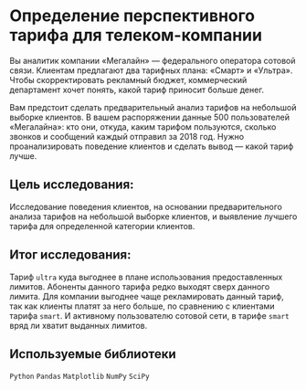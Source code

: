 # Определение перспективного тарифа для телеком-компании

Вы аналитик компании «Мегалайн» — федерального оператора сотовой связи. Клиентам предлагают два тарифных плана: «Смарт» и «Ультра». Чтобы скорректировать рекламный бюджет, коммерческий департамент хочет понять, какой тариф приносит больше денег.

Вам предстоит сделать предварительный анализ тарифов на небольшой выборке клиентов. В вашем распоряжении данные 500 пользователей «Мегалайна»: кто они, откуда, каким тарифом пользуются, сколько звонков и сообщений каждый отправил за 2018 год. Нужно проанализировать поведение клиентов и сделать вывод — какой тариф лучше.

## Цель исследования:

Исследование поведения клиентов, на основании предварительного анализа тарифов на небольшой выборке клиентов, и выявление лучшего тарифа для определенной категории клиентов.

## Итог исследования:

Тариф `ultra` куда выгоднее в плане использования предоставленных лимитов. Абоненты данного тарифа редко выходят сверх данного лимита. Для компании выгоднее чаще рекламировать данный тариф, так как клиенты платят за него больше, по сравнению с клиентами тарифа `smart`. И активному пользователю сотовой сети, в тарифе `smart` вряд ли хватит выданных лимитов.

## Используемые библиотеки
`Python` `Pandas` `Matplotlib` `NumPy` `SciPy`
